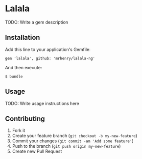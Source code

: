 # Lalala

TODO: Write a gem description

## Installation

Add this line to your application's Gemfile:

    gem 'lalala', github: 'mrhenry/lalala-ng'

And then execute:

    $ bundle

## Usage

TODO: Write usage instructions here

## Contributing

1. Fork it
2. Create your feature branch (`git checkout -b my-new-feature`)
3. Commit your changes (`git commit -am 'Add some feature'`)
4. Push to the branch (`git push origin my-new-feature`)
5. Create new Pull Request
